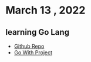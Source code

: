 # March 13 , 2022 
## learning Go Lang
* [Github Repo](https://github.com/Riyaz-khan-shuvo/practice)
* [Go With Project](https://github.com/Riyaz-khan-shuvo/go-with-project)
